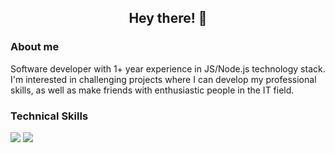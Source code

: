 <h2 align="center">Hey there! 👋</h2>
<h3>About me</h3>
<p>Software developer with 1+ year experience in JS/Node.js technology stack. I'm interested in challenging projects where I can develop my professional skills, as well as make friends with enthusiastic people in the IT field.</p>
<h3>Technical Skills</h3>
<img src="{https://img.shields.io/badge/Node.js-339933?style=for-the-badge&logo=nodedotjs&logoColor=white}" />
<img src="{https://img.shields.io/badge/TypeScript-007ACC?style=for-the-badge&logo=typescript&logoColor=white}" />